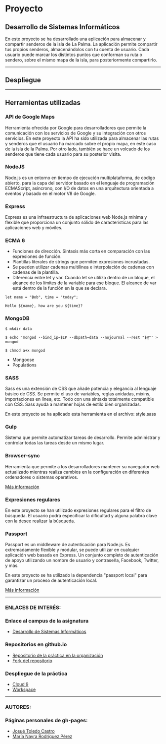 # Proyecto 

## Desarrollo de Sistemas Informáticos

En este proyecto se ha desarrollado una aplicación para almacenar y compartir senderos de la isla de La Palma. 
La aplicación permite compartir tus propios senderos, almacenándolos con tu cuenta de usuario. 
Cada usuario puede marcar los distintos puntos que conforman su ruta o sendero, sobre el mismo mapa de la isla, para posteriormente compartirlo.

--------

## Despliegue


--------

## Herramientas utilizadas

### API de Google Maps

Herramienta ofrecida por Google para desarrolladores que permite la comunicación con los servicios de Google y su integración con otros servicios. 
En este proyecto la API ha sido utilizada para almacenar las rutas y senderos que el usuario ha marcado sobre el propio mapa, en este caso de la isla de la Palma.
Por otro lado, también se hace un volcado de los senderos que tiene cada usuario para su posterior visita.

### NodeJS

Node.js es un entorno en tiempo de ejecución multiplataforma, de código abierto, para la capa del servidor basado en el lenguaje de programación ECMAScript, asíncrono, con I/O de datos en una arquitectura orientada a eventos y basado en el motor V8 de Google.

### Express

Express es una infraestructura de aplicaciones web Node.js mínima y flexible que proporciona un conjunto sólido de características para las aplicaciones web y móviles.

### ECMA 6

* Funciones de dirección. Sintaxis más corta en comparación con las expresiones de función.
* Plantillas literales de strings que permiten expresiones incrustadas.
* Se pueden utilizar cadenas multilínea e interpolación de cadenas con cadenas de la plantilla.
* Diferencia entre let y var.
Cuando let se utiliza dentro de un bloque, el alcance de los límites de la variable para ese bloque. El alcance de var está dentro de la función en la que se declara.

`let name = "Bob", time = "today";`

`Hello ${name}, how are you ${time}?`

### MongoDB

`$ mkdir data`

`$ echo 'mongod --bind_ip=$IP --dbpath=data --nojournal --rest "$@"' > mongod`

`$ chmod a+x mongod`

* Mongoose
* Populations

### SASS

Sass es una extensión de CSS que añade potencia y elegancia al lenguaje básico de CSS. 
Se permite el uso de variables, reglas anidadas, mixins, importaciones en línea, etc. 
Todo con una sintaxis totalmente compatible con CSS. Sass ayuda a mantener hojas de estilo bien organizadas.

En este proyecto se ha aplicado esta herramienta en el archivo: style.sass

### Gulp

Sistema que permite automatizar tareas de desarrollo. Permite administrar y controlar todas las tareas desde un mismo lugar.

### Browser-sync

Herramienta que permite a los desarrolladores mantener su navegador web actualizado mientras realiza cambios en la configuración en diferentes ordenadores o sistemas operativos.

[Más información](https://www.browsersync.io/)

### Expresiones regulares

En este proyecto se han utilizado expresiones regulares para el filtro de búsqueda.
El usuario podrá especificar la dificultad y alguna palabra clave con la desee realizar la búsqueda.

### Passport

Passport es un middleware de autenticación para Node.js. 
Es extremadamente flexible y modular, se puede utilizar en cualquier aplicación web basada en Express. 
Un conjunto completo de autenticación de apoyo utilizando un nombre de usuario y contraseña, Facebook, Twitter, y más.

En este proyecto se ha utilizado la dependencia "passport local" para garantizar un proceso de autenticación local.

[Más información](http://passportjs.org/)

--------

### ENLACES DE INTERÉS:
### Enlace al campus de la asignatura

* [Desarrollo de Sistemas Informáticos](https://campusvirtual.ull.es/my/)


### Repositorios en github.io

* [Repositorio de la práctica en la organización](https://github.com/ULL-ESIT-GRADOII-DSI/proyecto-final-Josue-Nayra)
* [Fork del repositorio](https://github.com/alu0100406122/proyecto-final-Josue-Nayra)


### Despliegue de la práctica

* [Cloud 9]()
* [Workspace]()

--------

### AUTORES: 
### Páginas personales de gh-pages:

* [Josué Toledo Castro](http://josuetc94.github.io/)
* [María Nayra Rodríguez Pérez](http://alu0100406122.github.io/)